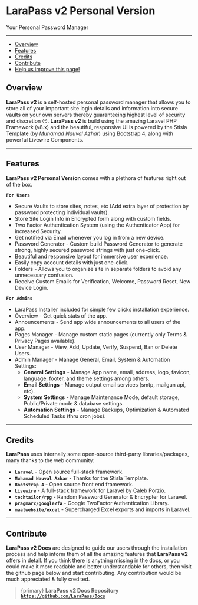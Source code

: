 # LaraPass v2 Personal Version

Your Personal Password Manager

---

- [Overview](#overview)
- [Features](#features)
- [Credits](#credits)
- [Contribute](#contribute)
- [<a href="https://github.com/larapass/docs/edit/master/resources/docs/personal/overview.md" target="_blank"><i class="fa fa-edit"></i> Help us improve this page!</a>](#)

<a name="overview"></a>
## Overview

**LaraPass v2** is a self-hosted personal password manager that allows you to store all of your important site login details and information into secure vaults on your own servers thereby guaranteeing highest level of security and discretion 😏. **LaraPass v2** is build using the amazing Laravel PHP Framework (v8.x) and the beautiful, responsive UI is powered by the Stisla Template (by *Muhamad Nauval Azhar*) using Bootstrap 4, along with powerful Livewire Components.

---

<a name="features"></a>
## Features

**LaraPass v2 Personal Version** comes with a plethora of features right out of the box.  
  
**`For Users`**
+ Secure Vaults to store sites, notes, etc (Add extra layer of protection by password protecting individual vaults).
+ Store Site Login Info in Encrypted form along with custom fields.
+ Two Factor Authentication System (using the Authenticator App) for increased Security.
+ Get notified via Email whenever you log in from a new device.
+ Password Generator - Custom build Password Generator to generate strong, highly secured password strings with just one-click.
+ Beautiful and responsive layout for immersive user experience.
+ Easily copy account details with just one-click.
+ Folders - Allows you to organize site in separate folders to avoid any unnecessary confusion.
+ Receive Custom Emails for Verification, Welcome, Password Reset, New Device Login.  
  
**`For Admins`**
+ LaraPass Installer included for simple few clicks installation experience.
+ Overview - Get quick stats of the app.
+ Announcements - Send app wide announcements to all users of the app.
+ Pages Manager - Manage custom static pages (currently only Terms & Privacy Pages available).
+ User Manager - View, Add, Update, Verify, Suspend, Ban or Delete Users.
+ Admin Manager - Manage General, Email, System & Automation Settings:
    + **General Settings** - Manage App name, email, address, logo, favicon, language, footer, and theme settings among others.
    + **Email Settings** - Manage output email services (smtp, mailgun api, etc).
    + **System Settings** - Manage Maintenance Mode, default storage, Public/Private mode & database settings.
    + **Automation Settings** - Manage Backups, Optimization & Automated Scheduled Tasks (thru cron jobs).

---

<a name="credits"></a>
## Credits

**LaraPass** uses internally some open-source third-party libraries/packages, many thanks to the web community:

+ **`Laravel`** - Open source full-stack framework.
+ **`Muhamad Nauval Azhar`** - Thanks for the Stisla Template.
+ **`Bootstrap 4`** - Open source front end framework.
+ **`Livewire`** - A full-stack framework for Laravel by Caleb Porzio.
+ **`techtailor/rpg`** - Random Password Generator & Encrypter for Laravel.
+ **`pragmarx/google2fa`** - Google TwoFactor Authentication Library.
+ **`maatwebsite/excel`** - Supercharged Excel exports and imports in Laravel.

---

<a name="contribute"></a>
## Contribute

**LaraPass v2** **Docs** are designed to guide our users through the installation process and help inform them of all the amazing features that **LaraPass v2** offers in detail. If you think there is anything missing in the docs, or you could make it more readable and better understandable for others, then visit the github page below and start contributing. Any contribution would be much appreciated & fully credited.

> {primary} **LaraPass v2 Docs Repository** &nbsp; <a href="https://github.com/LaraPass/Docs" target="_blank">**`https://github.com/LaraPass/Docs`**</a>